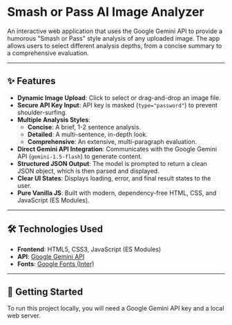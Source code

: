 # Smash or Pass AI Image Analyzer

An interactive web application that uses the Google Gemini API to provide a humorous "Smash or Pass" style analysis of any uploaded image. The app allows users to select different analysis depths, from a concise summary to a comprehensive evaluation.

  <!-- Feel free to replace this with your own screenshot! -->

---

## ✨ Features

- **Dynamic Image Upload**: Click to select or drag-and-drop an image file.
- **Secure API Key Input**: API key is masked (`type="password"`) to prevent shoulder-surfing.
- **Multiple Analysis Styles**:
  - **Concise**: A brief, 1-2 sentence analysis.
  - **Detailed**: A multi-sentence, in-depth look.
  - **Comprehensive**: An extensive, multi-paragraph evaluation.
- **Direct Gemini API Integration**: Communicates with the Google Gemini API (`gemini-1.5-flash`) to generate content.
- **Structured JSON Output**: The model is prompted to return a clean JSON object, which is then parsed and displayed.
- **Clear UI States**: Displays loading, error, and final result states to the user.
- **Pure Vanilla JS**: Built with modern, dependency-free HTML, CSS, and JavaScript (ES Modules).

---

## 🛠️ Technologies Used

- **Frontend**: HTML5, CSS3, JavaScript (ES Modules)
- **API**: [Google Gemini API](https://ai.google.dev/)
- **Fonts**: [Google Fonts (Inter)](https://fonts.google.com/specimen/Inter)

---

## 🚀 Getting Started

To run this project locally, you will need a Google Gemini API key and a local web server.
